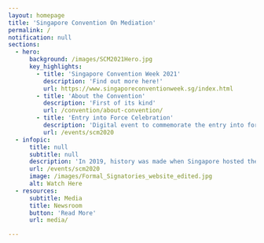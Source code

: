 ```yaml
---
layout: homepage
title: 'Singapore Convention On Mediation'
permalink: /
notification: null
sections:
  - hero:
      background: /images/SCM2021Hero.jpg
      key_highlights:
        - title: 'Singapore Convention Week 2021'
          description: 'Find out more here!'
          url: https://www.singaporeconventionweek.sg/index.html     
        - title: 'About the Convention'
          description: 'First of its kind'
          url: /convention/about-convention/
        - title: 'Entry into Force Celebration'
          description: 'Digital event to commemorate the entry into force of the Convention'
          url: /events/scm2020
  - infopic:
      title: null
      subtitle: null
      description: 'In 2019, history was made when Singapore hosted the signing ceremony where 46 countries signed the Singapore Convention on Mediation, with more coming on board after. To-date, Singapore, Fiji, Qatar, Saudi Arabia, Belarus and Ecuador have deposited their respective instruments of ratification or approval. <br><br>On 12 September 2020, we celebrated the entry into force of the Singapore Convention on Mediation. <a href="/events/scm2020">Click here</a> to watch the digital ceremony. <br><br>The next Singapore Convention Week will be held 6 - 10 September 2021. Find out more <a href="https://www.singaporeconventionweek.sg/index.html" target="new">here</a>. <br>Key events at SC Week 2021 include the inaugural UNCITRAL Academy jointly organised by the Singapore Ministry of Law and the United Nations Commission on International Trade Law (UNCITRAL). Register for the Conference <a href="https://www.gevme.com/singapore-convention-week-2021/?promo=del_reg" target="new">here</a>!' 
      url: /events/scm2020
      image: /images/Formal_Signatories_website_edited.jpg
      alt: Watch Here 
  - resources:
      subtitle: Media
      title: Newsroom
      button: 'Read More'
      url: media/

---
```



<!-- Type your notification here - the notification bar will not appear if this is empty. For other changes, refer to _data/homepage.yml to edit the homepage -->
<!-- This website is in beta - your valuable [feedback](https://form.sg/#!/forms/govtech/5a9ce876b3a3b6006e6b8335){:target="_blank"} will help us in improving it.-->
